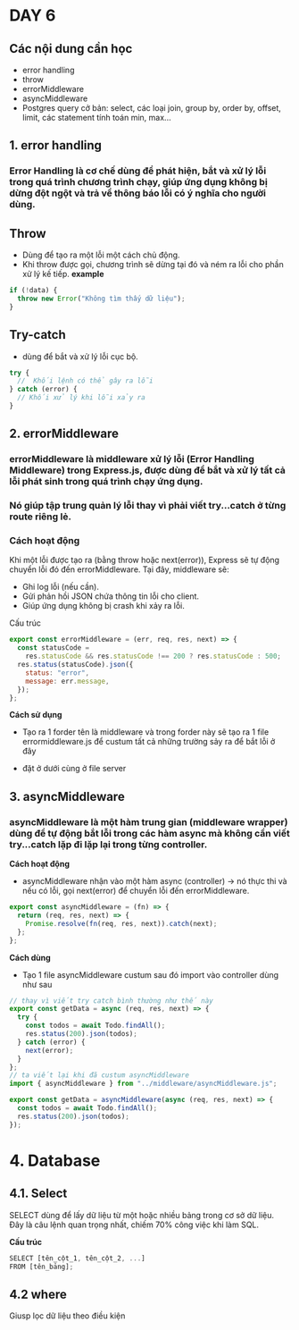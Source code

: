 # DAY 6

## Các nội dung cần học

- error handling
- throw
- errorMiddleware
- asyncMiddleware
- Postgres query cở bản: select, các loại join, group by, order by, offset, limit, các statement tính toán min, max...

## 1. error handling

### Error Handling là cơ chế dùng để phát hiện, bắt và xử lý lỗi trong quá trình chương trình chạy, giúp ứng dụng không bị dừng đột ngột và trả về thông báo lỗi có ý nghĩa cho người dùng.

## Throw

- Dùng để tạo ra một lỗi một cách chủ động.
- Khi throw được gọi, chương trình sẽ dừng tại đó và ném ra lỗi cho phần xử lý kế tiếp.
  **example**

```js
if (!data) {
  throw new Error("Không tìm thấy dữ liệu");
}
```

## Try-catch

- dùng để bắt và xử lý lỗi cục bộ.

```js
try {
  //  Khối lệnh có thể gây ra lỗi
} catch (error) {
  // Khối xử lý khi lỗi xảy ra
}
```

## 2. errorMiddleware

### errorMiddleware là middleware xử lý lỗi (Error Handling Middleware) trong Express.js, được dùng để bắt và xử lý tất cả lỗi phát sinh trong quá trình chạy ứng dụng.

### Nó giúp tập trung quản lý lỗi thay vì phải viết try...catch ở từng route riêng lẻ.

### Cách hoạt động

Khi một lỗi được tạo ra (bằng throw hoặc next(error)), Express sẽ tự động chuyển lỗi đó đến errorMiddleware.
Tại đây, middleware sẽ:

- Ghi log lỗi (nếu cần).
- Gửi phản hồi JSON chứa thông tin lỗi cho client.
- Giúp ứng dụng không bị crash khi xảy ra lỗi.

Cấu trúc

```js
export const errorMiddleware = (err, req, res, next) => {
  const statusCode =
    res.statusCode && res.statusCode !== 200 ? res.statusCode : 500;
  res.status(statusCode).json({
    status: "error",
    message: err.message,
  });
};
```

**Cách sử dụng**

- Tạo ra 1 forder tên là middleware và trong forder này sẽ tạo ra 1 file errormiddleware.js để custum tất cả những trường sảy ra để bắt lỗi ở đây

- đặt ở dưới cùng ở file server

## 3. asyncMiddleware

### asyncMiddleware là một hàm trung gian (middleware wrapper) dùng để tự động bắt lỗi trong các hàm async mà không cần viết try...catch lặp đi lặp lại trong từng controller.

**Cách hoạt động**

- asyncMiddleware nhận vào một hàm async (controller)
  → nó thực thi và nếu có lỗi, gọi next(error) để chuyển lỗi đến errorMiddleware.

```js
export const asyncMiddleware = (fn) => {
  return (req, res, next) => {
    Promise.resolve(fn(req, res, next)).catch(next);
  };
};
```

**Cách dùng**

- Tạo 1 file asyncMiddleware custum sau đó import vào controller dùng như sau

```js
// thay vì viết try catch bình thường như thế này
export const getData = async (req, res, next) => {
  try {
    const todos = await Todo.findAll();
    res.status(200).json(todos);
  } catch (error) {
    next(error);
  }
};
// ta viết lại khi đã custum asyncMiddleware
import { asyncMiddleware } from "../middleware/asyncMiddleware.js";

export const getData = asyncMiddleware(async (req, res, next) => {
  const todos = await Todo.findAll();
  res.status(200).json(todos);
});
```

# 4. Database

## 4.1. Select

SELECT dùng để lấy dữ liệu từ một hoặc nhiều bảng trong cơ sở dữ liệu.
Đây là câu lệnh quan trọng nhất, chiếm 70% công việc khi làm SQL.

**Cấu trúc**

```js
SELECT [tên_cột_1, tên_cột_2, ...]
FROM [tên_bảng];
```

## 4.2 where

Giusp lọc dữ liệu theo điều kiện
